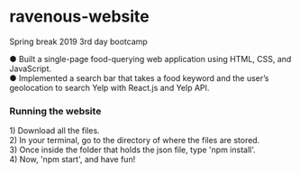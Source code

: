 # ravenous-website
Spring break 2019 3rd day bootcamp

● Built a single-page food-querying web application using HTML, CSS, and JavaScript. <br/>
● Implemented a search bar that takes a food keyword and the user’s geolocation to search Yelp with React.js and Yelp API. 

<h3>Running the website</h3>
1) Download all the files. <br/>
2) In your terminal, go to the directory of where the files are stored. <br/>
3) Once inside the folder that holds the json file, type 'npm install'. <br/>
4) Now, 'npm start', and have fun! <br/>

